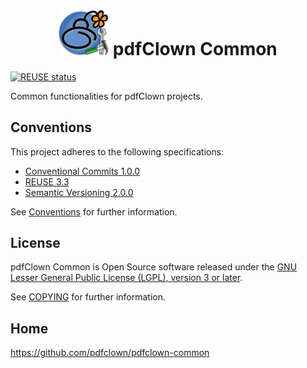 <!--
  SPDX-FileCopyrightText: 2025 Stefano Chizzolini and contributors

  SPDX-License-Identifier: LGPL-3.0-or-later
-->
<h1 align="center">
<picture>
<img alt="logo" src="src/main/javadoc/jada/attach/common/resources/images/logo.png" width="80">
</picture> pdfClown Common
</h1>

[![REUSE status](https://api.reuse.software/badge/github.com/pdfclown/pdfclown-common)](https://api.reuse.software/info/github.com/pdfclown/pdfclown-common)

Common functionalities for pdfClown projects.

## Conventions

This project adheres to the following specifications:

- [Conventional Commits 1.0.0](https://www.conventionalcommits.org/en/v1.0.0/)
- [REUSE 3.3](https://reuse.software/spec-3.3/)
- [Semantic Versioning 2.0.0](https://semver.org/spec/v2.0.0.html)

See [Conventions](docs/conventions.md) for further information.

## License

pdfClown Common is Open Source software released under the [GNU Lesser General Public License (LGPL), version 3 or later](LICENSE.txt).

See [COPYING](COPYING.md) for further information.

## Home

<https://github.com/pdfclown/pdfclown-common>